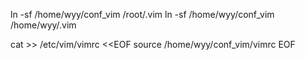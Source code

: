 ln -sf /home/wyy/conf_vim /root/.vim
ln -sf /home/wyy/conf_vim /home/wyy/.vim

cat >> /etc/vim/vimrc <<EOF
source /home/wyy/conf_vim/vimrc 
EOF

